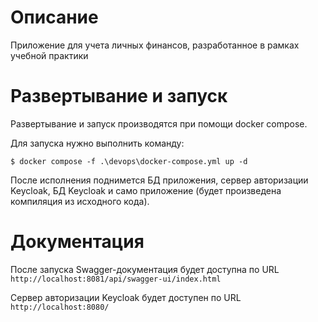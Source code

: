 # Описание
Приложение для учета личных финансов, разработанное в рамках учебной практики
# Развертывание и запуск
Развертывание и запуск производятся при помощи docker compose.

Для запуска нужно выполнить команду:
```shell
$ docker compose -f .\devops\docker-compose.yml up -d 
```
После исполнения поднимется БД приложения, сервер авторизации Keycloak, БД Keycloak 
и само приложение (будет произведена компиляция из исходного кода).
# Документация
После запуска Swagger-документация будет доступна по URL
`http://localhost:8081/api/swagger-ui/index.html`

Сервер авторизации Keycloak будет доступен по URL
`http://localhost:8080/`
